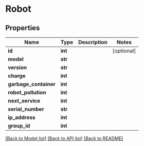 # Robot

## Properties
Name | Type | Description | Notes
------------ | ------------- | ------------- | -------------
**id** | **int** |  | [optional] 
**model** | **str** |  | 
**version** | **str** |  | 
**charge** | **int** |  | 
**garbage_container** | **int** |  | 
**robot_pollution** | **int** |  | 
**next_service** | **int** |  | 
**serial_number** | **str** |  | 
**ip_address** | **int** |  | 
**group_id** | **int** |  | 

[[Back to Model list]](../README.md#documentation-for-models) [[Back to API list]](../README.md#documentation-for-api-endpoints) [[Back to README]](../README.md)

